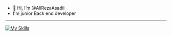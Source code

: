 - 👋 Hi, I’m @AliRezaAsadii
- I'm junior Back end developer

- ---
[![My Skills](https://skillicons.dev/icons?i=js,html,css,sass,tailwind,nodejs,express,react)](https://skillicons.dev)

<!---
alirezaAsadii/alirezaAsadii is a ✨ special ✨ repository because its `README.md` (this file) appears on your GitHub profile.
You can click the Preview link to take a look at your changes.
--->
